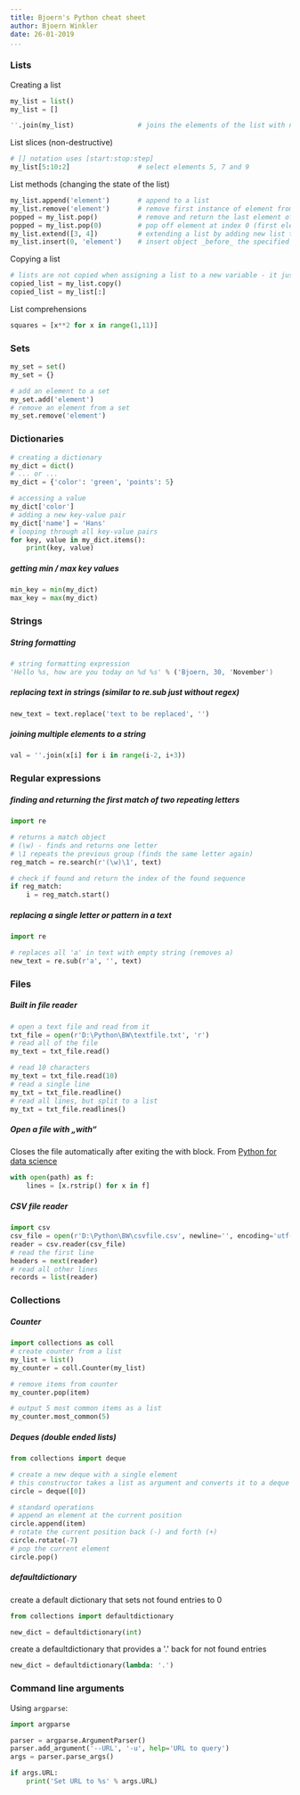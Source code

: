 ```yaml
---
title: Bjoern's Python cheat sheet
author: Bjoern Winkler
date: 26-01-2019
...
```



### Lists
Creating a list
```python
my_list = list()
my_list = []

''.join(my_list)                # joins the elements of the list with no blanks ('')
```
List slices (non-destructive)
```python
# [] notation uses [start:stop:step]
my_list[5:10:2]                 # select elements 5, 7 and 9
```


List methods (changing the state of the list)
```python
my_list.append('element')       # append to a list
my_list.remove('element')       # remove first instance of element from list
popped = my_list.pop()          # remove and return the last element of a list
popped = my_list.pop(0)         # pop off element at index 0 (first element)
my_list.extend([3, 4])          # extending a list by adding new list to the end (useful for combining two lists)
my_list.insert(0, 'element')    # insert object _before_ the specified index - here at the beginning

```

Copying a list
```python
# lists are not copied when assigning a list to a new variable - it just assigns a reference
copied_list = my_list.copy()
copied_list = my_list[:]
```

List comprehensions
```python
squares = [x**2 for x in range(1,11)]
```

### Sets
```python
my_set = set()
my_set = {}

# add an element to a set
my_set.add('element')
# remove an element from a set
my_set.remove('element')
```

### Dictionaries
```python
# creating a dictionary
my_dict = dict()
# ... or ...
my_dict = {'color': 'green', 'points': 5}

# accessing a value
my_dict['color']
# adding a new key-value pair
my_dict['name'] = 'Hans'
# looping through all key-value pairs
for key, value in my_dict.items():
    print(key, value)
```
##### getting min / max key values
```python
min_key = min(my_dict)
max_key = max(my_dict)
```


### Strings
##### String formatting
```python
# string formatting expression
'Hello %s, how are you today on %d %s' % ('Bjoern, 30, 'November')
```

##### replacing text in strings (similar to re.sub just without regex)
```python
new_text = text.replace('text to be replaced', '')
```

##### joining multiple elements to a string
```python
val = ''.join(x[i] for i in range(i-2, i+3))
```


### Regular expressions
##### finding and returning the first match of two repeating letters
```python
import re

# returns a match object 
# (\w) - finds and returns one letter
# \1 repeats the previous group (finds the same letter again)
reg_match = re.search(r'(\w)\1', text)

# check if found and return the index of the found sequence
if reg_match:
    i = reg_match.start()
```

##### replacing a single letter or pattern in a text
```python
import re

# replaces all 'a' in text with empty string (removes a)
new_text = re.sub(r'a', '', text)
```

### Files
##### Built in file reader
```python
# open a text file and read from it
txt_file = open(r'D:\Python\BW\textfile.txt', 'r')
# read all of the file
my_text = txt_file.read()

# read 10 characters
my_text = txt_file.read(10)
# read a single line
my_txt = txt_file.readline()
# read all lines, but split to a list
my_txt = txt_file.readlines()
```
##### Open a file with „with“
Closes the file automatically after exiting the with block.
From [Python for data science](https://www.safaribooksonline.com/library/view/python-for-data/9781491957653/ch03.html)
```python
with open(path) as f:
    lines = [x.rstrip() for x in f]
```

##### CSV file reader
```python
import csv
csv_file = open(r'D:\Python\BW\csvfile.csv', newline='', encoding='utf-8')
reader = csv.reader(csv_file)
# read the first line
headers = next(reader)
# read all other lines
records = list(reader)
```

### Collections
##### Counter
```python
import collections as coll
# create counter from a list
my_list = list()
my_counter = coll.Counter(my_list)

# remove items from counter
my_counter.pop(item)

# output 5 most common items as a list
my_counter.most_common(5)
```

##### Deques (double ended lists)
```python
from collections import deque

# create a new deque with a single element
# this constructor takes a list as argument and converts it to a deque
circle = deque([0])

# standard operations
# append an element at the current position
circle.append(item)
# rotate the current position back (-) and forth (+)
circle.rotate(-7)
# pop the current element
circle.pop()
```

##### defaultdictionary
create a default dictionary that sets not found entries to 0
```python
from collections import defaultdictionary

new_dict = defaultdictionary(int)
```

create a defaultdictionary that provides a '.' back for not found entries
```python
new_dict = defaultdictionary(lambda: '.')
```

### Command line arguments
Using `argparse`:

```python
import argparse

parser = argparse.ArgumentParser()
parser.add_argument('--URL', '-u', help='URL to query')
args = parser.parse_args()

if args.URL:
    print('Set URL to %s' % args.URL)
```
